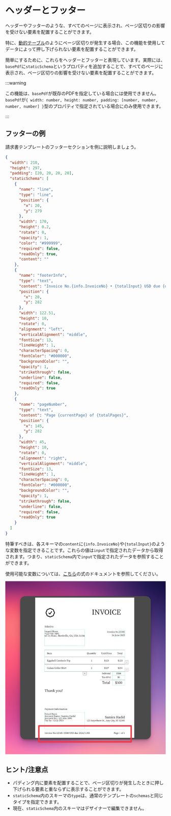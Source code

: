 # ヘッダーとフッター

ヘッダーやフッターのような、すべてのページに表示され、ページ区切りの影響を受けない要素を配置することができます。

特に、[動的テーブル](/docs/tables)のようにページ区切りが発生する場合、この機能を使用してデータによって押し下げられない要素を配置することができます。

簡単にするために、これらをヘッダーとフッターと表現しています。実際には、`basePdf`に`staticSchema`というプロパティを追加することで、すべてのページに表示され、ページ区切りの影響を受けない要素を配置することができます。

:::warning

この機能は、`basePdf`が既存のPDFを指定している場合には使用できません。`basePdf`が`{ width: number, height: number, padding: [number, number, number, number] }`型のプロパティで指定されている場合にのみ使用できます。

:::

## フッターの例

請求書テンプレートのフッターセクションを例に説明しましょう。

```json
{
  "width": 210,
  "height": 297,
  "padding": [20, 20, 20, 20],
  "staticSchema": [
    {
      "name": "line",
      "type": "line",
      "position": {
        "x": 20,
        "y": 279
      },
      "width": 170,
      "height": 0.2,
      "rotate": 0,
      "opacity": 1,
      "color": "#999999",
      "required": false,
      "readOnly": true,
      "content": ""
    },
    {
      "name": "footerInfo",
      "type": "text",
      "content": "Invoice No.{info.InvoiceNo} • {totalInput} USD due {date}",
      "position": {
        "x": 20,
        "y": 282
      },
      "width": 122.51,
      "height": 10,
      "rotate": 0,
      "alignment": "left",
      "verticalAlignment": "middle",
      "fontSize": 13,
      "lineHeight": 1,
      "characterSpacing": 0,
      "fontColor": "#000000",
      "backgroundColor": "",
      "opacity": 1,
      "strikethrough": false,
      "underline": false,
      "required": false,
      "readOnly": true
    },
    {
      "name": "pageNumber",
      "type": "text",
      "content": "Page {currentPage} of {totalPages}",
      "position": {
        "x": 145,
        "y": 282
      },
      "width": 45,
      "height": 10,
      "rotate": 0,
      "alignment": "right",
      "verticalAlignment": "middle",
      "fontSize": 13,
      "lineHeight": 1,
      "characterSpacing": 0,
      "fontColor": "#000000",
      "backgroundColor": "",
      "opacity": 1,
      "strikethrough": false,
      "underline": false,
      "required": false,
      "readOnly": true
    }
  ]
}
```

特筆すべきは、各スキーマの`content`に`{info.InvoiceNo}`や`{totalInput}`のような変数を指定できることです。これらの値は`input`で指定されたデータから取得されます。つまり、`staticSchema`内で`input`で指定されたデータを参照することができます。

使用可能な変数については、[こちら](/docs/expression#variables-that-can-be-used-within-expressions)の式のドキュメントを参照してください。

![footer](/img/footer.png)

## ヒント/注意点

- パディング内に要素を配置することで、ページ区切りが発生したときに押し下げられる要素と重ならずに表示することができます。
- `staticSchema`内のスキーマの`type`は、通常のテンプレートの`schemas`と同じタイプを指定できます。
- 現在、`staticSchema`内のスキーマはデザイナーで編集できません。
